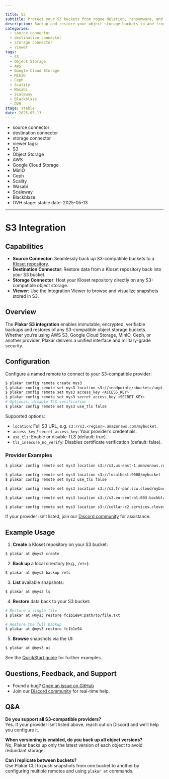 ```yaml
---

title: S3
subtitle: Protect your S3 buckets from rogue deletion, ransomware, and silent corruption
description: Backup and restore your object storage buckets to and from any S3-compatible service, and host your Kloset repository on S3.
categories:
  - source connector
  - destination connector
  - storage connector
  - viewer
tags:
  - S3
  - Object Storage
  - AWS
  - Google Cloud Storage
  - MinIO
  - Ceph
  - Scality
  - Wasabi
  - Scaleway
  - Blackblaze
  - OVH
stage: stable
date: 2025-05-13
---
```



- source connector
- destination connector
- storage connector
- viewer tags:
- S3
- Object Storage
- AWS
- Google Cloud Storage
- MinIO
- Ceph
- Scality
- Wasabi
- Scaleway
- Blackblaze
- OVH stage: stable date: 2025-05-13

---

# S3 Integration

## Capabilities

- **Source Connector**: Seamlessly back up S3-compatible buckets to a [Kloset repository](/posts/2025-04-29/kloset-the-immutable-data-store/).
- **Destination Connector**: Restore data from a Kloset repository back into your S3 bucket.
- **Storage Connector**: Host your Kloset repository directly on any S3-compatible object storage.
- **Viewer**: Use the Integration Viewer to browse and visualize snapshots stored in S3.

## Overview

The **Plakar S3 integration** enables immutable, encrypted, verifiable backups and restores of any S3-compatible object storage buckets. Whether you’re using AWS S3, Google Cloud Storage, MinIO, Ceph, or another provider, Plakar delivers a unified interface and military-grade security.

## Configuration

Configure a named remote to connect to your S3-compatible provider:

```bash
$ plakar config remote create mys3
$ plakar config remote set mys3 location s3://<endpoint>/<bucket>/<optional_path>
$ plakar config remote set mys3 access_key <ACCESS_KEY>
$ plakar config remote set mys3 secret_access_key <SECRET_KEY>
# Optional: disable TLS verification
$ plakar config remote set mys3 use_tls false
```

Supported options:

- `location`: Full S3 URL, e.g. `s3://s3.<region>.amazonaws.com/mybucket`.
- `access_key` / `secret_access_key`: Your provider’s credentials.
- `use_tls`: Enable or disable TLS (default: true).
- `tls_insecure_no_verify`: Disables certificate verification (default: false).

### Provider Examples

```bash
$ plakar config remote set mys3 location s3://s3.us-east-1.amazonaws.com/mybucket
```

```bash
$ plakar config remote set mys3 location s3://localhost:9000/mybucket
$ plakar config remote set mys3 use_tls false
```

```bash
$ plakar config remote set mys3 location s3://s3.fr-par.scw.cloud/mybucket
```

```bash
$ plakar config remote set mys3 location s3://s3.eu-central-003.backblazeb2.com/mybucket
```

```bash
$ plakar config remote set mys3 location s3://cellar-c2.services.clever-cloud.com/mybucket
```

If your provider isn’t listed, join our [Discord community](https://discord.gg/uuegtnF2Q5) for assistance.

## Example Usage

1. **Create** a Kloset repository on your S3 bucket:

```bash
$ plakar at @mys3 create
```

2. **Back up** a local directory (e.g., `/etc`):

```bash
$ plakar at @mys3 backup /etc
```

3. **List** available snapshots:

```bash
$ plakar at @mys3 ls
```

4. **Restore** data back to your S3 bucket:

```bash
# Restore a single file
$ plakar at @mys3 restore fc1b1e94:path/to/file.txt

# Restore the full backup
$ plakar at @mys3 restore fc1b1e94
```

5. **Browse** snapshots via the UI:

```bash
$ plakar at @mys3 ui
```

See the [QuickStart guide](https://docs.plakar.io/en/quickstart/index.html) for further examples.

## Questions, Feedback, and Support

- Found a bug? [Open an issue on GitHub](https://github.com/PlakarKorp/plakar/issues/new?title=Bug%20report%20on%20S3%20integration\&body=Please%20provide%20a%20detailed%20description%20of%20the%20issue.%0A%0A**Plakar%20version**)
- Join our [Discord community](https://discord.gg/uuegtnF2Q5) for real-time help.

## Q&A

**Do you support all S3-compatible providers?**\
Yes. If your provider isn’t listed above, reach out on Discord and we’ll help you configure it.

**When versioning is enabled, do you back up all object versions?**\
No, Plakar backs up only the latest version of each object to avoid redundant storage.

**Can I replicate between buckets?**\
Use Plakar CLI to push snapshots from one bucket to another by configuring multiple remotes and using `plakar at` commands.
